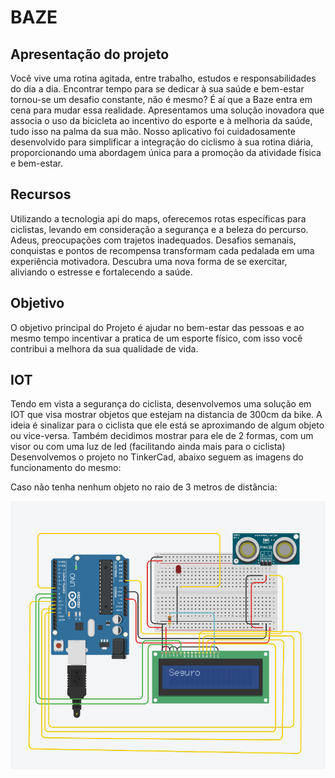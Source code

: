 # BAZE
## Apresentação do projeto
Você vive uma rotina agitada, entre trabalho, estudos e responsabilidades do dia a dia. Encontrar tempo para se dedicar à sua saúde e bem-estar tornou-se um desafio constante, não é mesmo? É aí que a Baze entra em cena para mudar essa realidade.
Apresentamos uma solução inovadora que associa o uso da bicicleta ao incentivo do esporte e à melhoria da saúde, tudo isso na palma da sua mão. Nosso aplicativo foi cuidadosamente desenvolvido para simplificar a integração do ciclismo à sua rotina diária, proporcionando uma abordagem única para a promoção da atividade física e bem-estar.

## Recursos
Utilizando a tecnologia api do maps, oferecemos rotas específicas para ciclistas, levando em consideração a segurança e a beleza do percurso. Adeus, preocupações com trajetos inadequados.
Desafios semanais, conquistas e pontos de recompensa transformam cada pedalada em uma experiência motivadora. Descubra uma nova forma de se exercitar, aliviando o estresse e fortalecendo a saúde.

## Objetivo
O objetivo principal do Projeto é ajudar no bem-estar das pessoas e ao mesmo tempo incentivar a pratica de um esporte físico, com isso você contribui a melhora da sua qualidade de vida. 

## IOT
Tendo em vista a segurança do ciclista, desenvolvemos uma solução em IOT que visa mostrar objetos que estejam na distancia de 300cm da bike. A ideia é sinalizar para o ciclista que ele está se aproximando de algum objeto ou vice-versa.
Também decidimos mostrar para ele de 2 formas, com um visor ou com uma luz de led (facilitando ainda mais para o ciclista)
Desenvolvemos o projeto no TinkerCad, abaixo seguem as imagens do funcionamento do mesmo:

Caso não tenha nenhum objeto no raio de 3 metros de distância:

<img align="center" alt="Seguro" src="seguro.PNG">
